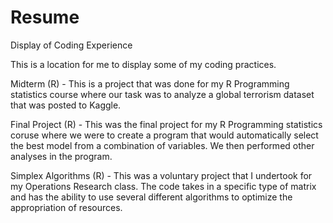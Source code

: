 # Resume
Display of Coding Experience

This is a location for me to display some of my coding practices.

Midterm (R) - This is a project that was done for my R Programming statistics course where our task was to analyze a global terrorism dataset that was posted to Kaggle.

Final Project (R) - This was the final project for my R Programming statistics coruse where we were to create a program that would automatically select the best model from a combination of variables. We then performed other analyses in the program.

Simplex Algorithms (R) - This was a voluntary project that I undertook for my Operations Research class. The code takes in a specific type of matrix and has the ability to use several different algorithms to optimize the appropriation of resources.
